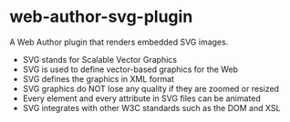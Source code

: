 # web-author-svg-plugin

A Web Author plugin that renders embedded SVG images.
 - SVG stands for Scalable Vector Graphics
 - SVG is used to define vector-based graphics for the Web
 - SVG defines the graphics in XML format
 - SVG graphics do NOT lose any quality if they are zoomed or resized
 - Every element and every attribute in SVG files can be animated
 - SVG integrates with other W3C standards such as the DOM and XSL